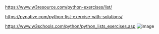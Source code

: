 https://www.w3resource.com/python-exercises/list/


https://pynative.com/python-list-exercise-with-solutions/


https://www.w3schools.com/python/python_lists_exercises.asp
![image](https://user-images.githubusercontent.com/26207741/120443952-d5d24900-c38f-11eb-844d-3c5ef5eff1ec.png)
